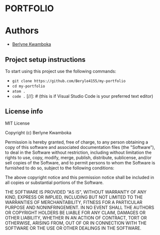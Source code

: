 # PORTFOLIO

# Authors
- [Berlyne Kwamboka](https://github.com/Beryle4155)

## Project setup instructions
To start using this project use the following commands:

- `git clone https://github.com/Beryle4155/my-portfolio`
- `cd my-portfolio`
- `atom .`
- `code .` [//]: # (this is if Visual Studio Code is your preferred text editor)

## License info
MIT License

Copyright (c) Berlyne Kwamboka

Permission is hereby granted, free of charge, to any person obtaining a copy
of this software and associated documentation files (the "Software"), to deal
in the Software without restriction, including without limitation the rights
to use, copy, modify, merge, publish, distribute, sublicense, and/or sell
copies of the Software, and to permit persons to whom the Software is
furnished to do so, subject to the following conditions:

The above copyright notice and this permission notice shall be included in all
copies or substantial portions of the Software.

THE SOFTWARE IS PROVIDED "AS IS", WITHOUT WARRANTY OF ANY KIND, EXPRESS OR
IMPLIED, INCLUDING BUT NOT LIMITED TO THE WARRANTIES OF MERCHANTABILITY,
FITNESS FOR A PARTICULAR PURPOSE AND NONINFRINGEMENT. IN NO EVENT SHALL THE
AUTHORS OR COPYRIGHT HOLDERS BE LIABLE FOR ANY CLAIM, DAMAGES OR OTHER
LIABILITY, WHETHER IN AN ACTION OF CONTRACT, TORT OR OTHERWISE, ARISING FROM,
OUT OF OR IN CONNECTION WITH THE SOFTWARE OR THE USE OR OTHER DEALINGS IN THE
SOFTWARE.
